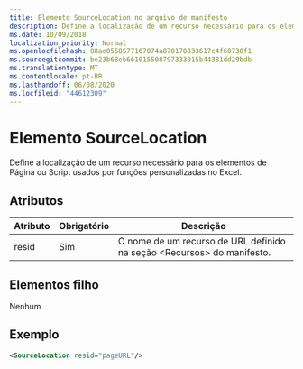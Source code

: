 ```yaml
---
title: Elemento SourceLocation no arquivo de manifesto
description: Define a localização de um recurso necessário para os elementos de Página ou Script usados por funções personalizadas no Excel.
ms.date: 10/09/2018
localization_priority: Normal
ms.openlocfilehash: 88ae0558577167074a870170833617c4f60730f1
ms.sourcegitcommit: be23b68eb661015508797333915b44381dd29bdb
ms.translationtype: MT
ms.contentlocale: pt-BR
ms.lasthandoff: 06/08/2020
ms.locfileid: "44612309"
---
```

# <a name="sourcelocation-element"></a>Elemento SourceLocation

Define a localização de um recurso necessário para os elementos de Página ou Script usados por funções personalizadas no Excel.

## <a name="attributes"></a>Atributos

| **Atributo** | **Obrigatório** | **Descrição**                                                                      |
|---------------|--------------|--------------------------------------------------------------------------------------|
| resid         | Sim          | O nome de um recurso de URL definido na seção &lt;Recursos&gt; do manifesto. |

## <a name="child-elements"></a>Elementos filho

Nenhum

## <a name="example"></a>Exemplo

```xml
<SourceLocation resid="pageURL"/>
```
